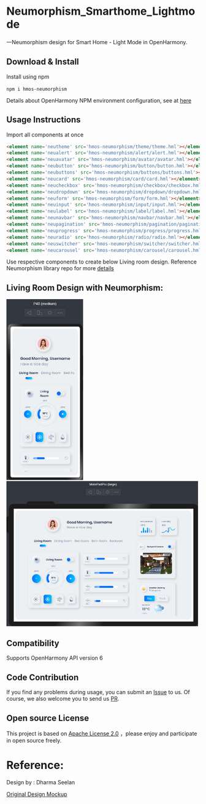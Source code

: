 # Neumorphism_Smarthome_Lightmode

一Neumorphism design for Smart Home - Light Mode in OpenHarmony.

## Download & Install

Install using npm

```npm i hmos-neumorphism ```

Details about OpenHarmony NPM environment configuration, see at [here](https://gitee.com/openharmony-tpc/docs/blob/master/OpenHarmony_npm_usage.md)

## Usage Instructions

Import all components at once

```html
<element name='neutheme' src='hmos-neumorphism/theme/theme.hml'></element>
<element name='neualert' src='hmos-neumorphism/alert/alert.hml'></element>
<element name='neuavatar' src='hmos-neumorphism/avatar/avatar.hml'></element>
<element name='neubutton' src='hmos-neumorphism/button/button.hml'></element>
<element name='neubuttons' src='hmos-neumorphism/buttons/buttons.hml'></element>
<element name='neucard' src='hmos-neumorphism/card/card.hml'></element>
<element name='neucheckbox' src='hmos-neumorphism/checkbox/checkbox.hml'></element>
<element name='neudropdown' src='hmos-neumorphism/dropdown/dropdown.hml'></element>
<element name='neuform' src='hmos-neumorphism/form/form.hml'></element>
<element name='neuinput' src='hmos-neumorphism/input/input.hml'></element>
<element name='neulabel' src='hmos-neumorphism/label/label.hml'></element>
<element name='neunavbar' src='hmos-neumorphism/navbar/navbar.hml'></element>
<element name='neupagination' src='hmos-neumorphism/pagination/pagination.hml'></element>
<element name='neuprogress' src='hmos-neumorphism/progress/progress.hml'></element>
<element name='neuradio' src='hmos-neumorphism/radio/radio.hml'></element>
<element name='neuswitcher' src='hmos-neumorphism/switcher/switcher.hml'></element>
<element name='neucarousel' src='hmos-neumorphism/carousel/carousel.hml'></element>
```

Use respective components to create below Living room design.
Reference Neumorphism library repo for more [details](https://gitee.com/openharmony-sig/Neumorphism)

## Living Room Design with Neumorphism:


<p float="left" >
<img src="sample_images/phone.png" width="200px" height="">
<img src="sample_images/matepad.png" width="500px" height="">
</p>


## Compatibility
Supports OpenHarmony API version 6

## Code Contribution
If you find any problems during usage, you can submit an [Issue](https://gitee.com/openharmony-sig/Neumorphism_Smarthome_Lightmode/issues) to us. Of course, we also welcome you to send us [PR](https://gitee.com/openharmony-sig/Neumorphism_Smarthome_Lightmode/pulls).

## Open source License
This project is based on [Apache License 2.0](https://gitee.com/openharmony-sig/Neumorphism_Smarthome_Lightmode/blob/master/LICENSE.txt) ，please enjoy and participate in open source freely.

# Reference:

Design by : Dharma Seelan

<a href="sample_images/design.png">Original Design Mockup</a>